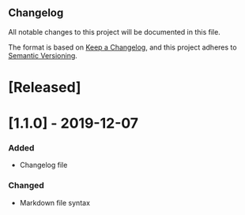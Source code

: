 Changelog
---------

All notable changes to this project will be documented in this file.

The format is based on [Keep a Changelog](https://keepachangelog.com/en/1.0.0/),
and this project adheres to [Semantic Versioning](https://semver.org/spec/v2.0.0.html).

[Released]
==========

[1.1.0] - 2019-12-07
====================

### Added
- Changelog file

### Changed
- Markdown file syntax 